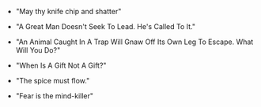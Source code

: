 - "May thy knife chip and shatter"

- "A Great Man Doesn't Seek To Lead. He's Called To It."

- "An Animal Caught In A Trap Will Gnaw Off Its Own Leg To Escape. What Will You Do?"

- "When Is A Gift Not A Gift?"

- "The spice must flow."

- "Fear is the mind-killer"

